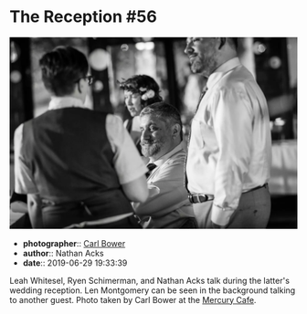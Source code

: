 # The Reception \#56

![Leah Whitsel, Ryen Schimerman, and Nathan Acks talk](assets/2019-06-29-set-3-the-reception-56.webp)

* **photographer**:: [Carl Bower](https://carlbowerphotos.com)
* **author**:: Nathan Acks
* **date**:: 2019-06-29 19:33:39

Leah Whitesel, Ryen Schimerman, and Nathan Acks talk during the latter's wedding reception. Len Montgomery can be seen in the background talking to another guest. Photo taken by Carl Bower at the [Mercury Cafe](http://mercurycafe.com).
